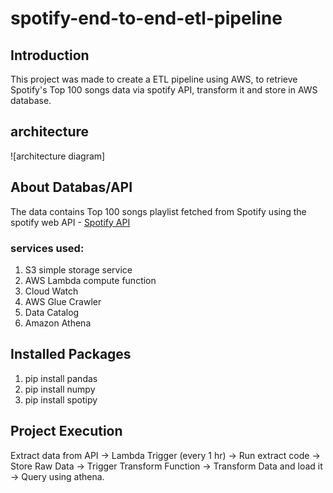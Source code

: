# spotify-end-to-end-etl-pipeline
## Introduction
This project was made to create a ETL pipeline using AWS, to retrieve Spotify's Top 100 songs data via spotify API, transform it and store in AWS database.

## architecture
![architecture diagram]

## About Databas/API
The data contains Top 100 songs playlist fetched from Spotify using the spotify web API - [Spotify API](https://developer.spotify.com/documentation/web-api)

### services used:
1. S3 simple storage service
2. AWS Lambda compute function
3. Cloud Watch
4. AWS Glue Crawler
5. Data Catalog
6. Amazon Athena

## Installed Packages
1. pip install pandas
2. pip install numpy
3. pip install spotipy

## Project Execution
Extract data from API -> Lambda Trigger (every 1 hr) -> Run extract code -> Store Raw Data -> Trigger Transform Function -> Transform Data and load it -> Query using athena.
